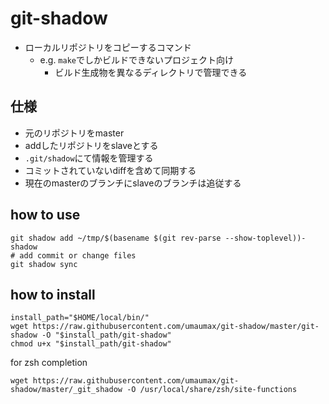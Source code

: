 # git-shadow

* ローカルリポジトリをコピーするコマンド
  * e.g. `make`でしかビルドできないプロジェクト向け
    * ビルド生成物を異なるディレクトリで管理できる

## 仕様
* 元のリポジトリをmaster
* addしたリポジトリをslaveとする
* `.git/shadow`にて情報を管理する
* コミットされていないdiffを含めて同期する
* 現在のmasterのブランチにslaveのブランチは追従する

## how to use
```
git shadow add ~/tmp/$(basename $(git rev-parse --show-toplevel))-shadow
# add commit or change files
git shadow sync
```

## how to install
```
install_path="$HOME/local/bin/"
wget https://raw.githubusercontent.com/umaumax/git-shadow/master/git-shadow -O "$install_path/git-shadow"
chmod u+x "$install_path/git-shadow"
```

for zsh completion
```
wget https://raw.githubusercontent.com/umaumax/git-shadow/master/_git_shadow -O /usr/local/share/zsh/site-functions
```

